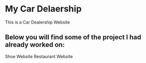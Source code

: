 # My Car Delaership
This is a Car Dealership Website 

## Below you will find some of the project I had already worked on:
Shoe Website
Restaurant Website
